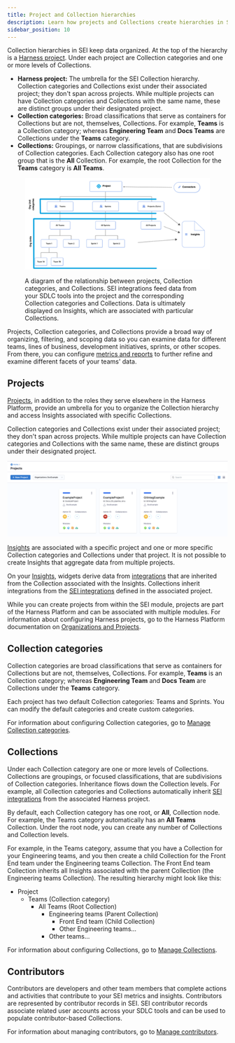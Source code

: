 ```yaml
---
title: Project and Collection hierarchies
description: Learn how projects and Collections create hierarchies in SEI.
sidebar_position: 10
---
```


Collection hierarchies in SEI keep data organized. At the top of the hierarchy is a [Harness project](/docs/category/organizations-and-projects). Under each project are Collection categories and one or more levels of Collections.

* **Harness project:** The umbrella for the SEI Collection hierarchy. Collection categories and Collections exist under their associated project; they don't span across projects. While multiple projects can have Collection categories and Collections with the same name, these are distinct groups under their designated project.
* **Collection categories:** Broad classifications that serve as containers for Collections but are not, themselves, Collections. For example, **Teams** is a Collection category; whereas **Engineering Team** and **Docs Teams** are Collections under the **Teams** category.
* **Collections:** Groupings, or narrow classifications, that are subdivisions of Collection categories. Each Collection category also has one root group that is the **All** Collection. For example, the root Collection for the **Teams** category is **All Teams**.

<figure>

![](./static/collections-hierarchies-diagram.png)

<figcaption>A diagram of the relationship between projects, Collection categories, and Collections. SEI integrations feed data from your SDLC tools into the project and the corresponding Collection categories and Collections. Data is ultimately displayed on Insights, which are associated with particular Collections.</figcaption>
</figure>

Projects, Collection categories, and Collections provide a broad way of organizing, filtering, and scoping data so you can examine data for different teams, lines of business, development initiatives, sprints, or other scopes. From there, you can configure [metrics and reports](/docs/category/metrics-and-reports) to further refine and examine different facets of your teams' data.

## Projects

[Projects](/docs/category/organizations-and-projects), in addition to the roles they serve elsewhere in the Harness Platform, provide an umbrella for you to organize the Collection hierarchy and access Insights associated with specific Collections.

Collection categories and Collections exist under their associated project; they don't span across projects. While multiple projects can have Collection categories and Collections with the same name, these are distinct groups under their designated project.

![](./static/projects.png)

[Insights](../sei-insights.md) are associated with a specific project and one or more specific Collection categories and Collections under that project. It is not possible to create Insights that aggregate data from multiple projects.

On your [Insights](../sei-insights.md), widgets derive data from [integrations](/docs/category/integrations) that are inherited from the Collection associated with the Insights. Collections inherit integrations from the [SEI integrations](/docs/category/integrations) defined in the associated project.

While you can create projects from within the SEI module, projects are part of the Harness Platform and can be associated with multiple modules. For information about configuring Harness projects, go to the Harness Platform documentation on [Organizations and Projects](/docs/category/organizations-and-projects).

## Collection categories

Collection categories are broad classifications that serve as containers for Collections but are not, themselves, Collections. For example, **Teams** is an Collection category; whereas **Engineering Team** and **Docs Team** are Collections under the **Teams** category.

Each project has two default Collection categories: Teams and Sprints. You can modify the default categories and create custom categories.

For information about configuring Collection categories, go to [Manage Collection categories](./manage-collection-cat.md).

## Collections

Under each Collection category are one or more levels of Collections. Collections are groupings, or focused classifications, that are subdivisions of Collection categories. Inheritance flows down the Collection levels. For example, all Collection categories and Collections automatically inherit [SEI integrations](/docs/category/integrations) from the associated Harness project.

By default, each Collection category has one root, or **All**, Collection node. For example, the Teams category automatically has an **All Teams** Collection. Under the root node, you can create any number of Collections and Collection levels.

For example, in the Teams category, assume that you have a Collection for your Engineering teams, and you then create a child Collection for the Front End team under the Engineering teams Collection. The Front End team Collection inherits all Insights associated with the parent Collection (the Engineering teams Collection). The resulting hierarchy might look like this:

* Project
  * Teams (Collection category)
    * All Teams (Root Collection)
      * Engineering teams (Parent Collection)
        * Front End team (Child Collection)
        * Other Engineering teams...
      * Other teams...

For information about configuring Collections, go to [Manage Collections](./manage-collections.md).

## Contributors

Contributors are developers and other team members that complete actions and activities that contribute to your SEI metrics and insights. Contributors are represented by contributor records in SEI. SEI contributor records associate related user accounts across your SDLC tools and can be used to populate contributor-based Collections.

For information about managing contributors, go to [Manage contributors](./manage-contributors.md).
